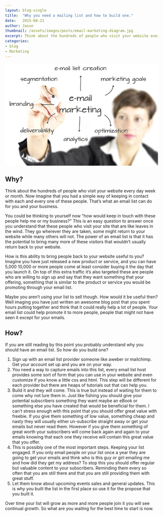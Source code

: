 ```yaml
---
layout: blog-single
title:  "Why you need a mailing list and how to build one."
date:   2015-08-21
author: Jason
thumbnail: /assets/images/posts/email-marketing-diagram.jpg
excerpt: Think about the hundreds of people who visit your website every day week or month. Now imagine that you had a simple way of keeping in contact with each and every one of these people. That’s what an email list can do for you and your business.
categories:
- blog
- Marketing
---
```


![email marketing diagram](/assets/images/posts/email-marketing-diagram.jpg)

Why?
-
Think about the hundreds of people who visit your website every day week or month. Now imagine that you had a simple way of keeping in contact with each and every one of these people. That’s what an email list can do for you and your business.

You could be thinking to yourself now “how would keep in touch with these people help me or my business?” This is an easy question to answer once you understand that these people who visit your site that are like leaves in the wind. They go wherever they are taken, some might return to your website while many others will not. The power of an email list is that it has the potential to bring many more of these visitors that wouldn’t usually return back to your website.

How is this ability to bring people back to your website useful to you? Imagine you have just released a new product or service, and you can have 5,000 10,000 or more people come at least consider buying it the day that you launch it. On top of this extra traffic it’s also targeted these are people who are willing to sign up and say that they want something that your offering, something that is similar to the product or service you would be promoting through your email list.

Maybe you aren’t using your list to sell though. How would it be useful then? Well imaging you have just written an awesome blog post that you spent hours putting together and think that it could really help a lot of people. Your email list could help promote it to more people, people that might not have seen it except for your emails.

How?
-
If you are still reading by this point you probably understand why you should have an email list. So how do you build one?

1. Sign up with an email list provider someone like aweber or mailchimp. Get your account set up and you are on your way.
2. You need a way to capture emails into this list, every email list host provides some sort of form that you can use in your website and even customize if you know a little css and html. This step will be different for each provider but there are heaps of tutorials out that can help you.
3. Build it and they will come. This is true but instead of waiting for them to come why not lure them in. Just like fishing you should give your potential subscribers something they want maybe an eBook or something else you have created that would be beneficial for them. I can’t stress enough with this point that you should offer great value with freebie. If you give them something of low value, something cheap and nasty they will usually either un-subscribe straight away or get your emails but never read them. However if you give them something of great worth your subscribers will come back again and again to your emails knowing that each one they receive will contain this great value that you offer.
4. This is possibly one of the most important steps. Keeping your list engaged. If you only email people on your list once a year they are going to get your emails and think who is this guy or girl emailing me and how did they get my address? To stop this you should offer regular but valuable content to your subscribers. Reminding them every so often that you are still there and that you are still providing them with great stuff.
5. Let them know about upcoming events sales and general updates. This is why you built the list in the first place so use it for the propose that you built it.

Over time your list will grow as more and more people join it you will see continual growth. So what are you waiting for the best time to start is now.
